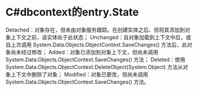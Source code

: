 # C#dbcontext的entry.State 

Detached：对象存在，但未由对象服务跟踪。在创建实体之后、但将其添加到对象上下文之前，该实体处于此状态；
Unchanged：自对象加载到上下文中后，或自上次调用 System.Data.Objects.ObjectContext.SaveChanges() 方法后，此对象尚未经过修改；
Added：对象已添加到对象上下文，但尚未调用 System.Data.Objects.ObjectContext.SaveChanges() 方法；
Deleted：使用 System.Data.Objects.ObjectContext.DeleteObject(System.Object) 方法从对象上下文中删除了对象；
Modified：对象已更改，但尚未调用 System.Data.Objects.ObjectContext.SaveChanges() 方法。